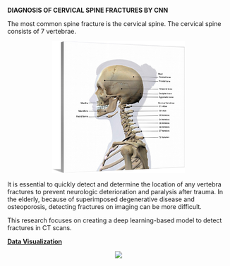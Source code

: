 **DIAGNOSIS OF CERVICAL SPINE FRACTURES BY CNN**

The most common spine fracture is the cervical spine. The cervical spine consists of 7 vertebrae.
<p align='center'>
  <img src='assets/cervicalspine.jpg' width=300, height=300, class='center' />
</p>
It is essential to quickly detect and determine the location of any vertebra fractures to prevent neurologic deterioration and paralysis after trauma. 
In the elderly, because of superimposed degenerative disease and osteoporosis, detecting fractures on imaging can be more difficult.

This research focuses on creating a deep learning-based model to detect fractures in CT scans.

<ins>**Data Visualization**</ins>

<p align='center'>
  <img src='assets/train_csv_visualization.jpg' />
</p>
